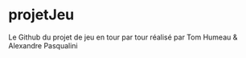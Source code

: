 # projetJeu
Le Github du projet de jeu en tour par tour réalisé par Tom Humeau &amp; Alexandre Pasqualini
